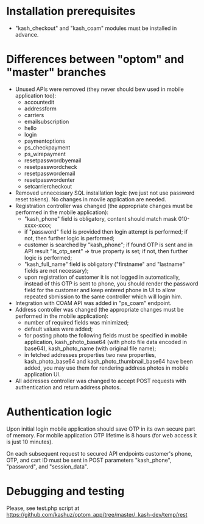 # Installation prerequisites

* "kash_checkout" and "kash_coam" modules must be installed in advance.

# Differences between "optom" and "master" branches

* Unused APIs were removed (they never should bew used in mobile application too):
    * accountedit
    * addressform
    * carriers
    * emailsubscription
    * hello
    * login
    * paymentoptions
    * ps_checkpayment
    * ps_wirepayment
    * resetpasswordbyemail
    * resetpasswordcheck
    * resetpasswordemail
    * resetpasswordenter
    * setcarriercheckout
* Removed unnecessary SQL installation logic (we just not use password reset tokens). No changes in movile application are needed.
* Registration controller was changed (the appropriate changes must be performed in the mobile application):
    * "kash_phone" field is obligatory, content should match mask 010-xxxx-xxxx;
    * if "password" field is provided then login attempt is performed; if not, then further logic is performed;
    * customer is searched by "kash_phone"; if found OTP is sent and in API result "is_otp_sent" => true property is set; if not, then further logic is performed;
    * "kash_full_name" field is obligatory ("firstname" and "lastname" fields are not necessary);
    * upon registration of customer it is not logged in automatically, instead of this OTP is sent to phone, you should render the password field for the customer and keep entered phone in UI to allow repeated sbmission to the same controller which will login him.
* Integration with COAM API was added in "ps_coam" endpoint.
* Address controller was changed (the appropriate changes must be performed in the mobile application):
    * number of required fields was minimized;
    * default values were added;
    * for posting photo the following fields must be specified in mobile application, kash_photo_base64 (with photo file data encoded in base64), kash_photo_name (with original file name);
    * in fetched addresses properties two new properties, kash_photo_base64 and kash_photo_thumbnail_base64 have been added, you may use them for rendering address photos in mobile application UI.
* All addresses controller was changed to accept POST requests with authentication and return address photos.
    
# Authentication logic

Upon initial login mobile application should save OTP in its own secure part of memory. For mobile application OTP lifetime is 8 hours (for web access it is just 10 minutes).

On each subsequent request to secured API endpoints customer's phone, OTP, and cart ID must be sent in POST parameters "kash_phone", "password", and "session_data".     

# Debugging and testing

Please, see test.php script at https://github.com/kashuz/optom_app/tree/master/_kash-dev/temp/rest
